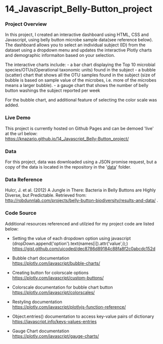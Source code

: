 # 14_Javascript_Belly-Button_project

### Project Overview
In this project, I created an interactive dashboard using HTML, CSS and Javascript, using belly button microbe sample data(see reference below). The dashboard allows you to select an individual subject (ID) from the dataset using a dropdown menu and updates the interactive Plotly charts and demographic informaiton based on your selection. 

The interactive charts include:
    - a bar chart displaying the Top 10 microbial species/OTUs(Operational taxonomic units) found in the subject
    - a bubble (scatter) chart that shows all the OTU samples found in the subject (size of bubble is based on sample value of the microbes, i.e. more of the microbes means a larger bubble). 
    - a gauge chart that shows the number of belly button washings the subject reported per week

For the bubble chart, and additional feature of selecting the color scale was added. 

### Live Demo
This project is currently hosted on Github Pages and can be demoed 'live' at the url below:<br/>
https://knazario.github.io/14_Javascript_Belly-Button_project/

### Data
For this project, data was downloaded using a JSON promise request, but a copy of the data is located in the repository in the '[data](data/samples.json)' folder. 

### Data Reference
Hulcr, J. et al. (2012) A Jungle in There: Bacteria in Belly Buttons are Highly Diverse, but Predictable. Retrieved from: http://robdunnlab.com/projects/belly-button-biodiversity/results-and-data/ . 

### Code Source
Additional resources referenced and utilzied for my project code are listed below: 

- Setting the value of each dropdown option using javascript (dropDown.append('option').text(names[i]).attr('value',i);)<br/>
https://gist.github.com/uicoded/dec8786d89184c88fa8f2c0abcdc152d

- Bubble chart documentation<br/>
https://plotly.com/javascript/bubble-charts/

- Creating button for colorscale options<br/>
 https://plotly.com/javascript/custom-buttons/

- Colorscale documentation for bubble chart button<br/>
https://plotly.com/javascript/colorscales/

- Restyling documentation<br/>
https://plotly.com/javascript/plotlyjs-function-reference/

- Object.entries() documentation to access key-value pairs of dictionary<br/>
https://javascript.info/keys-values-entries

- Gauge Chart documentation<br/>
https://plotly.com/javascript/gauge-charts/
